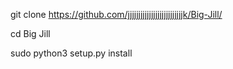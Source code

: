git clone https://github.com/jjjjjjjjjjjjjjjjjjjjjjjjjjk/Big-Jill/





cd Big Jill








sudo python3 setup.py install
